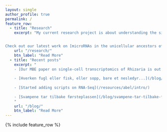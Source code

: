 ```yaml
---
layout: single
author_profile: true
permalink: /
feature_row:
  - title: "Research"
    excerpt: "My current research project is about understanding the significance of non-coding RNAs in the evolution of multicellular animals.


Check out our latest work on [microRNAs in the unicellular ancestors of animals](http://biorxiv.org/content/early/2016/10/01/076190)"
    url: "/research/"
    btn_label: "Read More"
  - title: "Recent posts"
    excerpt: "
    - [Our MBE paper on single-cell transcriptomics of Rhizaria is out!](/blog/MBE_paper/)
    
    - [Hverken fugl eller fisk, eller sopp, bare et nesledyr...](/blog/dendrogramma-oppdatering/)
    
    - [Started adding scripts on RNA-Seq](/resources/abel/intro/)
    
    - [Svampene tar tilbake førsteplassen](/blog/svampene-tar-tilbake-f%C3%B8rsteplassen/)
    "
    url: "/blog/"
    btn_label: "Read More"
---
```


{% include feature_row %}


